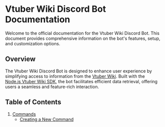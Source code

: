 # Vtuber Wiki Discord Bot Documentation

Welcome to the official documentation for the Vtuber Wiki Discord Bot. This document provides comprehensive information on the bot's features, setup, and customization options.

## Overview

The Vtuber Wiki Discord Bot is designed to enhance user experience by simplifying access to information from the [Vtuber Wiki](https://vtubers.wiki). Built with the [Node.js Vtuber Wiki SDK](https://vtubers.wiki/sdk/node), the bot facilitates efficient data retrieval, offering users a seamless and feature-rich interaction.



## Table of Contents

1. [Commands](./commands)
   - [Creating a New Command](./commands/new-commands.md)